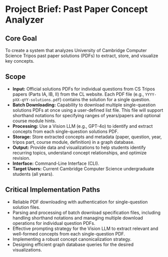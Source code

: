 # Project Brief: Past Paper Concept Analyzer

## Core Goal

To create a system that analyzes University of Cambridge Computer Science Tripos past paper solutions (PDFs) to extract, store, and visualize key concepts.

## Scope

*   **Input:** Official solutions PDFs for individual questions from CS Tripos papers (Parts IA, IB, II) from the CL website. Each PDF file (e.g., `YYYY-pXX-qYY-solutions.pdf`) contains the solution for a single question.
*   **Batch Downloading:** Capability to download multiple single-question solutions PDFs at once using a user-defined list file. This file will support shorthand notations for specifying ranges of years/papers and optional course module hints.
*   **Processing:** Use a Vision LLM (e.g., GPT-4o) to identify and extract concepts from each single-question solutions PDF.
*   **Storage:** Store extracted concepts and metadata (paper, question, year, tripos part, course module, definition) in a graph database.
*   **Output:** Provide data and visualizations to help students identify recurring topics, understand concept relationships, and optimize revision.
*   **Interface:** Command-Line Interface (CLI).
*   **Target Users:** Current Cambridge Computer Science undergraduate students (all years).

## Critical Implementation Paths

*   Reliable PDF downloading with authentication for single-question solution files.
*   Parsing and processing of batch download specification files, including handling shorthand notations and managing multiple download operations for individual question PDFs.
*   Effective prompting strategy for the Vision LLM to extract relevant and well-formed concepts from each single-question PDF.
*   Implementing a robust concept canonicalization strategy.
*   Designing efficient graph database queries for the desired visualizations.
